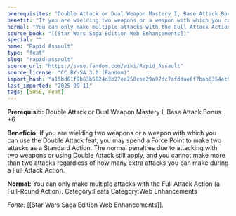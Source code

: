 ```yaml
---
prerequisites: "Double Attack or Dual Weapon Mastery I, Base Attack Bonus +6"
benefit: "If you are wielding two weapons or a weapon with which you can use the Double Attack feat, you may spend a Force Point to make two attacks as a Standard Action.  The normal penalties due to attacking with two weapons or using Double Attack still apply, and you cannot make more than two attacks regardless of how many extra attacks you can make during a Full Attack Action."
normal: "You can only make multiple attacks with the Full Attack Action (a Full-Round Action). Category:Feats Category:Web Enhancements"
source_book: "[[Star Wars Saga Edition Web Enhancements]]"
special: ""
name: "Rapid Assault"
type: "feat"
slug: "rapid-assault"
source_url: "https://swse.fandom.com/wiki/Rapid_Assault"
source_license: "CC BY-SA 3.0 (Fandom)"
import_hash: "a15bd61f9b63b5824d3b27ea250cee29a97dc7afddae6f7bab6354ec94fc2776"
last_imported: "2025-09-11"
tags: [SWSE, Feat]
---
```

**Prerequisiti:** Double Attack or Dual Weapon Mastery I, Base Attack Bonus +6

**Beneficio:** If you are wielding two weapons or a weapon with which you can use the Double Attack feat, you may spend a Force Point to make two attacks as a Standard Action.  The normal penalties due to attacking with two weapons or using Double Attack still apply, and you cannot make more than two attacks regardless of how many extra attacks you can make during a Full Attack Action.

**Normal:** You can only make multiple attacks with the Full Attack Action (a Full-Round Action). Category:Feats Category:Web Enhancements

*Fonte:* [[Star Wars Saga Edition Web Enhancements]].